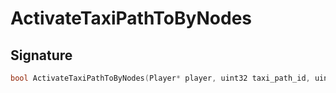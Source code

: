 # ActivateTaxiPathToByNodes

## Signature

```cpp
bool ActivateTaxiPathToByNodes(Player* player, uint32 taxi_path_id, uint32 spellid)
```
